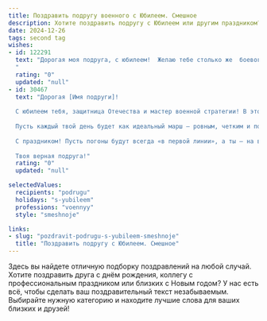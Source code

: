 ```yaml
---
title: Поздравить подругу военного с Юбилеем. Смешное
description: Хотите поздравить подругу с Юбилеем или другим праздником? Наш ИИ создаст незабываемое поздравление, а вы обязательно выделитесь среди других.  
date: 2024-12-26
tags: second tag
wishes:
- id: 122291
  text: "Дорогая моя подруга, с юбилеем!  Желаю тебе столько же  боевого задора, сколько у тебя  награждений,  столько же  преданных друзей, сколько у тебя  звёздочек на погонах, и чтобы все твои враги  (а их, я знаю, кот наплакал!)  быстро  сдавались в плен  перед твоим обаянием!  Пусть  твоя жизнь будет  яркой, как парадный мундир, и  весёлой, как  песня после победы!  С праздником!
  "
  rating: "0"
  updated: "null"
- id: 30467
  text: "Дорогая [Имя подруги]!
  
  С юбилеем тебя, защитница Отечества и мастер военной стратегии! В этот особенный день хочу пожелать тебе не только отличного настроения, но и грамотного планирования боевых операций в мире тренировок, конференций и, конечно же, тортиков!
  
  Пусть каждый твой день будет как идеальный марш — ровным, четким и полным неожиданных приятностей! Желаю, чтобы на поле жизни не было ни «вражеских атак», ни «подводных камней». А если вдруг и появится, то чтобы твои навыки позволили им «случайно» заблудиться в трясине шуток и смеха!
  
  С праздником! Пусть погоны будут всегда «в первой линии», а ты — на высоте!
  
  Твоя верная подруга!"
  rating: "0"
  updated: "null"

selectedValues:
  recipients: "podrugu"
  holidays: "s-yubileem"
  professions: "voennyy"
  style: "smeshnoje"

links:
- slug: "pozdravit-podrugu-s-yubileem-smeshnoje"
  title: "Поздравить подругу с Юбилеем. Смешное"
---
```


Здесь вы найдете отличную подборку поздравлений на любой случай.
Хотите поздравить друга с днём рождения, коллегу с профессиональным праздником или близких с Новым годом? У нас есть всё, чтобы сделать ваш поздравительный текст незабываемым. Выбирайте нужную категорию и находите лучшие слова для ваших близких и друзей!
